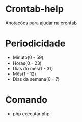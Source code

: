 # Crontab-help
Anotações para ajudar na crontab

# Periodicidade 
 - Minuto(0 - 59)
 - Horas(0 - 23)
 - Dias do mês(1 - 31)
 - Mês(1 - 12)
 - Dias da semana(0 - 7)

# Comando
 - php executar.php
